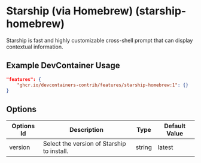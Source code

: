 
# Starship (via Homebrew) (starship-homebrew)

Starship is fast and highly customizable cross-shell prompt that can display contextual information.

## Example DevContainer Usage

```json
"features": {
    "ghcr.io/devcontainers-contrib/features/starship-homebrew:1": {}
}
```

## Options

| Options Id | Description | Type | Default Value |
|-----|-----|-----|-----|
| version | Select the version of Starship to install. | string | latest |



